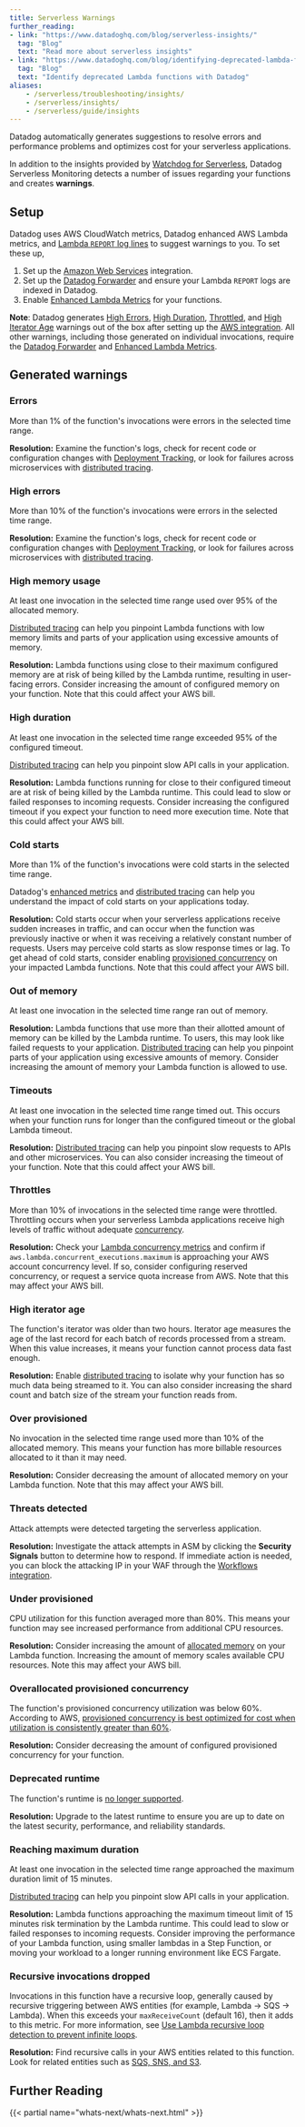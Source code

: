 ```yaml
---
title: Serverless Warnings
further_reading:
- link: "https://www.datadoghq.com/blog/serverless-insights/"
  tag: "Blog"
  text: "Read more about serverless insights"
- link: "https://www.datadoghq.com/blog/identifying-deprecated-lambda-functions/"
  tag: "Blog"
  text: "Identify deprecated Lambda functions with Datadog"
aliases:
    - /serverless/troubleshooting/insights/
    - /serverless/insights/
    - /serverless/guide/insights
---
```


Datadog automatically generates suggestions to resolve errors and performance problems and optimizes cost for your serverless applications.

In addition to the insights provided by [Watchdog for Serverless][1], Datadog Serverless Monitoring detects a number of issues regarding your functions and creates **warnings**.


## Setup

Datadog uses AWS CloudWatch metrics, Datadog enhanced AWS Lambda metrics, and [Lambda `REPORT` log lines][2] to suggest warnings to you. To set these up,

 1. Set up the [Amazon Web Services][3] integration.
 2. Set up the [Datadog Forwarder][4] and ensure your Lambda `REPORT` logs are indexed in Datadog.
 3. Enable [Enhanced Lambda Metrics][5] for your functions.

**Note**: Datadog generates [High Errors](#high-errors), [High Duration](#high-duration), [Throttled](#throttles), and [High Iterator Age](#high-iterator-age) warnings out of the box after setting up the [AWS integration][3]. All other warnings, including those generated on individual invocations, require the [Datadog Forwarder][4] and [Enhanced Lambda Metrics][5].

## Generated warnings

### Errors

More than 1% of the function's invocations were errors in the selected time range.

**Resolution:** Examine the function's logs, check for recent code or configuration changes with [Deployment Tracking][6], or look for failures across microservices with [distributed tracing][7].

### High errors

More than 10% of the function's invocations were errors in the selected time range.

**Resolution:** Examine the function's logs, check for recent code or configuration changes with [Deployment Tracking][6], or look for failures across microservices with [distributed tracing][7].

### High memory usage

At least one invocation in the selected time range used over 95% of the allocated memory.

[Distributed tracing][7] can help you pinpoint Lambda functions with low memory limits and parts of your application using excessive amounts of memory.

**Resolution:** Lambda functions using close to their maximum configured memory are at risk of being killed by the Lambda runtime, resulting in user-facing errors. Consider increasing the amount of configured memory on your function. Note that this could affect your AWS bill.

### High duration

At least one invocation in the selected time range exceeded 95% of the configured timeout.

[Distributed tracing][7] can help you pinpoint slow API calls in your application.

**Resolution:** Lambda functions running for close to their configured timeout are at risk of being killed by the Lambda runtime. This could lead to slow or failed responses to incoming requests. Consider increasing the configured timeout if you expect your function to need more execution time. Note that this could affect your AWS bill.

### Cold starts

More than 1% of the function's invocations were cold starts in the selected time range.

Datadog's [enhanced metrics][5] and [distributed tracing][7] can help you understand the impact of cold starts on your applications today.

**Resolution:** Cold starts occur when your serverless applications receive sudden increases in traffic, and can occur when the function was previously inactive or when it was receiving a relatively constant number of requests. Users may perceive cold starts as slow response times or lag. To get ahead of cold starts, consider enabling [provisioned concurrency][8] on your impacted Lambda functions. Note that this could affect your AWS bill.

### Out of memory

At least one invocation in the selected time range ran out of memory.

**Resolution:** Lambda functions that use more than their allotted amount of memory can be killed by the Lambda runtime. To users, this may look like failed requests to your application. [Distributed tracing][7] can help you pinpoint parts of your application using excessive amounts of memory. Consider increasing the amount of memory your Lambda function is allowed to use.

### Timeouts

At least one invocation in the selected time range timed out. This occurs when your function runs for longer than the configured timeout or the global Lambda timeout.

**Resolution:** [Distributed tracing][7] can help you pinpoint slow requests to APIs and other microservices. You can also consider increasing the timeout of your function. Note that this could affect your AWS bill.

### Throttles

More than 10% of invocations in the selected time range were throttled. Throttling occurs when your serverless Lambda applications receive high levels of traffic without adequate [concurrency][9].

**Resolution:** Check your [Lambda concurrency metrics][10] and confirm if `aws.lambda.concurrent_executions.maximum` is approaching your AWS account concurrency level. If so, consider configuring reserved concurrency, or request a service quota increase from AWS. Note that this may affect your AWS bill.

### High iterator age

The function's iterator was older than two hours. Iterator age measures the age of the last record for each batch of records processed from a stream. When this value increases, it means your function cannot process data fast enough.

**Resolution:** Enable [distributed tracing][7] to isolate why your function has so much data being streamed to it. You can also consider increasing the shard count and batch size of the stream your function reads from.

### Over provisioned

No invocation in the selected time range used more than 10% of the allocated memory. This means your function has more billable resources allocated to it than it may need.

**Resolution:** Consider decreasing the amount of allocated memory on your Lambda function. Note that this may affect your AWS bill.

### Threats detected

Attack attempts were detected targeting the serverless application. 

**Resolution:** Investigate the attack attempts in ASM by clicking the **Security Signals** button to determine how to respond. If immediate action is needed, you can block the attacking IP in your WAF through the [Workflows integration][11].

### Under provisioned

CPU utilization for this function averaged more than 80%. This means your function may see increased performance from additional CPU resources.

**Resolution:** Consider increasing the amount of [allocated memory][12] on your Lambda function. Increasing the amount of memory scales available CPU resources. Note this may affect your AWS bill.

### Overallocated provisioned concurrency

The function's provisioned concurrency utilization was below 60%. According to AWS, [provisioned concurrency is best optimized for cost when utilization is consistently greater than 60%][13].

**Resolution:** Consider decreasing the amount of configured provisioned concurrency for your function.

### Deprecated runtime

The function's runtime is [no longer supported][14].

**Resolution:** Upgrade to the latest runtime to ensure you are up to date on the latest security, performance, and reliability standards.

### Reaching maximum duration

At least one invocation in the selected time range approached the maximum duration limit of 15 minutes.

[Distributed tracing][7] can help you pinpoint slow API calls in your application.

**Resolution:** Lambda functions approaching the maximum timeout limit of 15 minutes risk termination by the Lambda runtime. This could lead to slow or failed responses to incoming requests. Consider improving the performance of your Lambda function, using smaller lambdas in a Step Function, or moving your workload to a longer running environment like ECS Fargate.

### Recursive invocations dropped

Invocations in this function have a recursive loop, generally caused by recursive triggering between AWS entities (for example, Lambda -> SQS -> Lambda). When this exceeds your `maxReceiveCount` (default 16), then it adds to this metric. For more information, see [Use Lambda recursive loop detection to prevent infinite loops][15].

**Resolution:** Find recursive calls in your AWS entities related to this function. Look for related entities such as [SQS, SNS, and S3][16].

## Further Reading

{{< partial name="whats-next/whats-next.html" >}}

[1]: /watchdog/insights#serverless
[2]: https://docs.aws.amazon.com/lambda/latest/dg/python-logging.html
[3]: /integrations/amazon_web_services/#setup
[4]: /serverless/forwarder
[5]: /serverless/enhanced_lambda_metrics
[6]: /serverless/deployment_tracking
[7]: /serverless/distributed_tracing
[8]: https://www.datadoghq.com/blog/monitor-aws-lambda-provisioned-concurrency/
[9]: https://docs.aws.amazon.com/lambda/latest/dg/configuration-concurrency.html
[10]: /integrations/amazon_lambda/#metrics
[11]: https://app.datadoghq.com/workflow/blueprints?selected_category=SECURITY
[12]: https://docs.aws.amazon.com/lambda/latest/dg/configuration-memory.html
[13]: https://aws.amazon.com/blogs/compute/optimizing-your-aws-lambda-costs-part-1/
[14]: https://docs.aws.amazon.com/lambda/latest/dg/lambda-runtimes.html
[15]: https://docs.aws.amazon.com/lambda/latest/dg/invocation-recursion.html
[16]: https://docs.aws.amazon.com/lambda/latest/dg/invocation-recursion.html#invocation-recursion-supported

